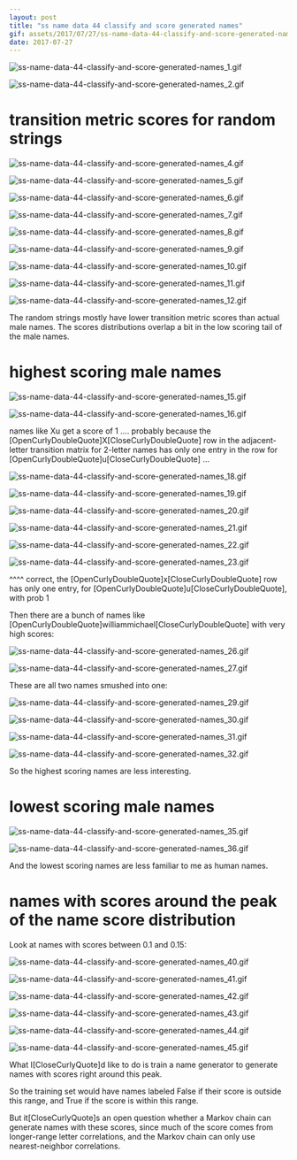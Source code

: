 ```yaml
---
layout: post
title: "ss name data 44 classify and score generated names"
gif: assets/2017/07/27/ss-name-data-44-classify-and-score-generated-names-600px/ss-name-data-44-classify-and-score-generated-names_40.gif
date: 2017-07-27
---
```


![ss-name-data-44-classify-and-score-generated-names_1.gif](../../../assets/2017/07/27/ss-name-data-44-classify-and-score-generated-names-600px/ss-name-data-44-classify-and-score-generated-names_1.gif)

![ss-name-data-44-classify-and-score-generated-names_2.gif](../../../assets/2017/07/27/ss-name-data-44-classify-and-score-generated-names-600px/ss-name-data-44-classify-and-score-generated-names_2.gif)

# transition metric scores for random strings

![ss-name-data-44-classify-and-score-generated-names_4.gif](../../../assets/2017/07/27/ss-name-data-44-classify-and-score-generated-names-600px/ss-name-data-44-classify-and-score-generated-names_4.gif)

![ss-name-data-44-classify-and-score-generated-names_5.gif](../../../assets/2017/07/27/ss-name-data-44-classify-and-score-generated-names-600px/ss-name-data-44-classify-and-score-generated-names_5.gif)

![ss-name-data-44-classify-and-score-generated-names_6.gif](../../../assets/2017/07/27/ss-name-data-44-classify-and-score-generated-names-600px/ss-name-data-44-classify-and-score-generated-names_6.gif)

![ss-name-data-44-classify-and-score-generated-names_7.gif](../../../assets/2017/07/27/ss-name-data-44-classify-and-score-generated-names-600px/ss-name-data-44-classify-and-score-generated-names_7.gif)

![ss-name-data-44-classify-and-score-generated-names_8.gif](../../../assets/2017/07/27/ss-name-data-44-classify-and-score-generated-names-600px/ss-name-data-44-classify-and-score-generated-names_8.gif)

![ss-name-data-44-classify-and-score-generated-names_9.gif](../../../assets/2017/07/27/ss-name-data-44-classify-and-score-generated-names-600px/ss-name-data-44-classify-and-score-generated-names_9.gif)

![ss-name-data-44-classify-and-score-generated-names_10.gif](../../../assets/2017/07/27/ss-name-data-44-classify-and-score-generated-names-600px/ss-name-data-44-classify-and-score-generated-names_10.gif)

![ss-name-data-44-classify-and-score-generated-names_11.gif](../../../assets/2017/07/27/ss-name-data-44-classify-and-score-generated-names-600px/ss-name-data-44-classify-and-score-generated-names_11.gif)

![ss-name-data-44-classify-and-score-generated-names_12.gif](../../../assets/2017/07/27/ss-name-data-44-classify-and-score-generated-names-600px/ss-name-data-44-classify-and-score-generated-names_12.gif)

The random strings mostly have lower transition metric scores than actual male names. The scores distributions overlap a bit in the low scoring tail of the male names.

# highest scoring male names

![ss-name-data-44-classify-and-score-generated-names_15.gif](../../../assets/2017/07/27/ss-name-data-44-classify-and-score-generated-names-600px/ss-name-data-44-classify-and-score-generated-names_15.gif)

![ss-name-data-44-classify-and-score-generated-names_16.gif](../../../assets/2017/07/27/ss-name-data-44-classify-and-score-generated-names-600px/ss-name-data-44-classify-and-score-generated-names_16.gif)

names like Xu get a score of 1 .... probably because the \[OpenCurlyDoubleQuote]X\[CloseCurlyDoubleQuote] row in the adjacent-letter transition matrix for 2-letter names has only one entry in the row for \[OpenCurlyDoubleQuote]u\[CloseCurlyDoubleQuote] ...

![ss-name-data-44-classify-and-score-generated-names_18.gif](../../../assets/2017/07/27/ss-name-data-44-classify-and-score-generated-names-600px/ss-name-data-44-classify-and-score-generated-names_18.gif)

![ss-name-data-44-classify-and-score-generated-names_19.gif](../../../assets/2017/07/27/ss-name-data-44-classify-and-score-generated-names-600px/ss-name-data-44-classify-and-score-generated-names_19.gif)

![ss-name-data-44-classify-and-score-generated-names_20.gif](../../../assets/2017/07/27/ss-name-data-44-classify-and-score-generated-names-600px/ss-name-data-44-classify-and-score-generated-names_20.gif)

![ss-name-data-44-classify-and-score-generated-names_21.gif](../../../assets/2017/07/27/ss-name-data-44-classify-and-score-generated-names-600px/ss-name-data-44-classify-and-score-generated-names_21.gif)

![ss-name-data-44-classify-and-score-generated-names_22.gif](../../../assets/2017/07/27/ss-name-data-44-classify-and-score-generated-names-600px/ss-name-data-44-classify-and-score-generated-names_22.gif)

![ss-name-data-44-classify-and-score-generated-names_23.gif](../../../assets/2017/07/27/ss-name-data-44-classify-and-score-generated-names-600px/ss-name-data-44-classify-and-score-generated-names_23.gif)

^^^^ correct, the \[OpenCurlyDoubleQuote]x\[CloseCurlyDoubleQuote] row has only one entry, for \[OpenCurlyDoubleQuote]u\[CloseCurlyDoubleQuote], with prob 1

Then there are a bunch of names like \[OpenCurlyDoubleQuote]williammichael\[CloseCurlyDoubleQuote] with very high scores:

![ss-name-data-44-classify-and-score-generated-names_26.gif](../../../assets/2017/07/27/ss-name-data-44-classify-and-score-generated-names-600px/ss-name-data-44-classify-and-score-generated-names_26.gif)

![ss-name-data-44-classify-and-score-generated-names_27.gif](../../../assets/2017/07/27/ss-name-data-44-classify-and-score-generated-names-600px/ss-name-data-44-classify-and-score-generated-names_27.gif)

These are all two names smushed into one:

![ss-name-data-44-classify-and-score-generated-names_29.gif](../../../assets/2017/07/27/ss-name-data-44-classify-and-score-generated-names-600px/ss-name-data-44-classify-and-score-generated-names_29.gif)

![ss-name-data-44-classify-and-score-generated-names_30.gif](../../../assets/2017/07/27/ss-name-data-44-classify-and-score-generated-names-600px/ss-name-data-44-classify-and-score-generated-names_30.gif)

![ss-name-data-44-classify-and-score-generated-names_31.gif](../../../assets/2017/07/27/ss-name-data-44-classify-and-score-generated-names-600px/ss-name-data-44-classify-and-score-generated-names_31.gif)

![ss-name-data-44-classify-and-score-generated-names_32.gif](../../../assets/2017/07/27/ss-name-data-44-classify-and-score-generated-names-600px/ss-name-data-44-classify-and-score-generated-names_32.gif)

So the highest scoring names are less interesting.

# lowest scoring male names

![ss-name-data-44-classify-and-score-generated-names_35.gif](../../../assets/2017/07/27/ss-name-data-44-classify-and-score-generated-names-600px/ss-name-data-44-classify-and-score-generated-names_35.gif)

![ss-name-data-44-classify-and-score-generated-names_36.gif](../../../assets/2017/07/27/ss-name-data-44-classify-and-score-generated-names-600px/ss-name-data-44-classify-and-score-generated-names_36.gif)

And the lowest scoring names are less familiar to me as human names.

# names with scores around the peak of the name score distribution

Look at names with scores between 0.1 and 0.15:

![ss-name-data-44-classify-and-score-generated-names_40.gif](../../../assets/2017/07/27/ss-name-data-44-classify-and-score-generated-names-600px/ss-name-data-44-classify-and-score-generated-names_40.gif)

![ss-name-data-44-classify-and-score-generated-names_41.gif](../../../assets/2017/07/27/ss-name-data-44-classify-and-score-generated-names-600px/ss-name-data-44-classify-and-score-generated-names_41.gif)

![ss-name-data-44-classify-and-score-generated-names_42.gif](../../../assets/2017/07/27/ss-name-data-44-classify-and-score-generated-names-600px/ss-name-data-44-classify-and-score-generated-names_42.gif)

![ss-name-data-44-classify-and-score-generated-names_43.gif](../../../assets/2017/07/27/ss-name-data-44-classify-and-score-generated-names-600px/ss-name-data-44-classify-and-score-generated-names_43.gif)

![ss-name-data-44-classify-and-score-generated-names_44.gif](../../../assets/2017/07/27/ss-name-data-44-classify-and-score-generated-names-600px/ss-name-data-44-classify-and-score-generated-names_44.gif)

![ss-name-data-44-classify-and-score-generated-names_45.gif](../../../assets/2017/07/27/ss-name-data-44-classify-and-score-generated-names-600px/ss-name-data-44-classify-and-score-generated-names_45.gif)

What I\[CloseCurlyQuote]d like to do is train a name generator to generate names with scores right around this peak.

So the training set would have names labeled False if their score is outside this range, and True if the score is within this range.

But it\[CloseCurlyQuote]s an open question whether a Markov chain can generate names with these scores, since much of the score comes from longer-range letter correlations, and the Markov chain can only use nearest-neighbor correlations.

